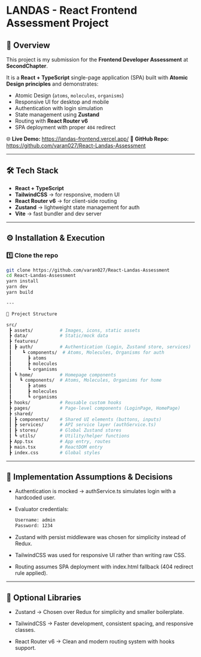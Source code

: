 # LANDAS - React Frontend Assessment Project

## 📌 Overview
This project is my submission for the **Frontend Developer Assessment** at **SecondChapter**.  

It is a **React + TypeScript** single-page application (SPA) built with **Atomic Design principles** and demonstrates:

- Atomic Design (`atoms`, `molecules`, `organisms`)  
- Responsive UI for desktop and mobile  
- Authentication with login simulation  
- State management using **Zustand**  
- Routing with **React Router v6**  
- SPA deployment with proper `404` redirect  

🌐 **Live Demo:** https://landas-frontend.vercel.app/
📂 **GitHub Repo:** https://github.com/varan027/React-Landas-Assessment 

---

## 🛠️ Tech Stack
- **React + TypeScript**  
- **TailwindCSS** → for responsive, modern UI  
- **React Router v6** → for client-side routing  
- **Zustand** → lightweight state management for auth  
- **Vite** → fast bundler and dev server  

---

## ⚙️ Installation & Execution

### 1️⃣ Clone the repo
```bash
git clone https://github.com/varan027/React-Landas-Assessment
cd React-Landas-Assessment
yarn install
yarn dev
yarn build 

---

📂 Project Structure

src/
 ┣ assets/          # Images, icons, static assets
 ┣ data/            # Static/mock data
 ┣ features/        
 ┃ ┣ auth/          # Authentication (Login, Zustand store, services)
 ┃    ┗ components/  # Atoms, Molecules, Organisms for auth
 ┃      ┣ atoms
 ┃      ┣ molecules
 ┃      ┗ organisms
 ┃ ┗ home/          # Homepage components
 ┃   ┗ components/  # Atoms, Molecules, Organisms for home
 ┃      ┣ atoms
 ┃      ┣ molecules
 ┃      ┗ organisms
 ┣ hooks/           # Reusable custom hooks
 ┣ pages/           # Page-level components (LoginPage, HomePage)
 ┣ shared/          
 ┃ ┣ components/    # Shared UI elements (buttons, inputs)
 ┃ ┣ services/      # API service layer (authService.ts)
 ┃ ┣ stores/        # Global Zustand stores
 ┃ ┗ utils/         # Utility/helper functions
 ┣ App.tsx          # App entry, routes
 ┣ main.tsx         # ReactDOM entry
 ┣ index.css        # Global styles
```
---

## 📝 Implementation Assumptions & Decisions

- Authentication is mocked → authService.ts simulates login with a hardcoded user.

- Evaluator credentials:
  ```bash
  Username: admin
  Password: 1234
  ```
- Zustand with persist middleware was chosen for simplicity instead of Redux.

- TailwindCSS was used for responsive UI rather than writing raw CSS.

- Routing assumes SPA deployment with index.html fallback (404 redirect rule applied).

---

## 📌 Optional Libraries

- Zustand → Chosen over Redux for simplicity and smaller boilerplate.

- TailwindCSS → Faster development, consistent spacing, and responsive classes.

- React Router v6 → Clean and modern routing system with hooks support.
